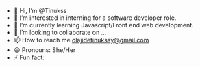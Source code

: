 - 👋 Hi, I’m @Tinukss
- 👀 I’m interested in interning for a software developer role.
- 🌱 I’m currently learning Javascript/Front end web development.
- 💞️ I’m looking to collaborate on ...
- 📫 How to reach me olajidetinukssy@gmail.com
- 😄 Pronouns: She/Her
- ⚡ Fun fact:

<!---
Tinukss/Tinukss is a ✨ special ✨ repository because its `README.md` (this file) appears on your GitHub profile.
You can click the Preview link to take a look at your changes.
--->

